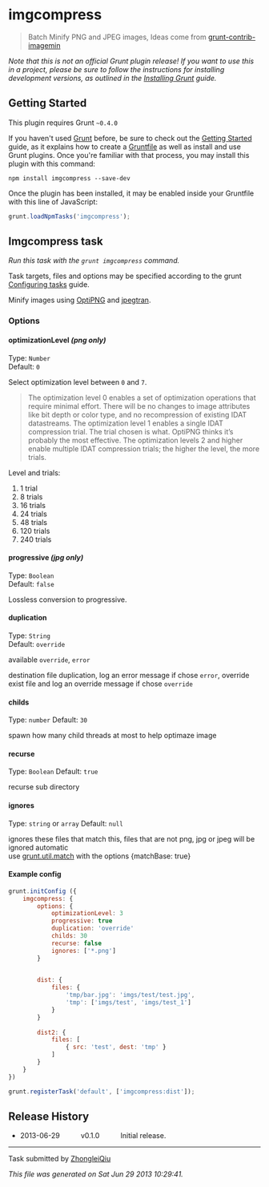 # imgcompress

> Batch Minify PNG and JPEG images, Ideas come from [grunt-contrib-imagemin](https://github.com/gruntjs/grunt-contrib-imagemin)


_Note that this is not an official Grunt plugin release! If you want to use this in a project, please be sure to follow the instructions for installing development versions, as outlined in the [Installing Grunt](http://gruntjs.com/installing-grunt) guide._


## Getting Started
This plugin requires Grunt `~0.4.0`

If you haven't used [Grunt](http://gruntjs.com/) before, be sure to check out the [Getting Started](http://gruntjs.com/getting-started) guide, as it explains how to create a [Gruntfile](http://gruntjs.com/sample-gruntfile) as well as install and use Grunt plugins. Once you're familiar with that process, you may install this plugin with this command:

```shell
npm install imgcompress --save-dev
```

Once the plugin has been installed, it may be enabled inside your Gruntfile with this line of JavaScript:

```js
grunt.loadNpmTasks('imgcompress');
```




## Imgcompress task
_Run this task with the `grunt imgcompress` command._

Task targets, files and options may be specified according to the grunt [Configuring tasks](http://gruntjs.com/configuring-tasks) guide.

Minify images using [OptiPNG](http://optipng.sourceforge.net) and [jpegtran](http://jpegclub.org/jpegtran/).
### Options

#### optimizationLevel *(png only)*

Type: `Number`  
Default: `0`

Select optimization level between `0` and `7`.

> The optimization level 0 enables a set of optimization operations that require minimal effort. There will be no changes to image attributes like bit depth or color type, and no recompression of existing IDAT datastreams. The optimization level 1 enables a single IDAT compression trial. The trial chosen is what. OptiPNG thinks it’s probably the most effective. The optimization levels 2 and higher enable multiple IDAT compression trials; the higher the level, the more trials.

Level and trials:

1. 1 trial
2. 8 trials
3. 16 trials
4. 24 trials
5. 48 trials
6. 120 trials
7. 240 trials


#### progressive *(jpg only)*

Type: `Boolean`  
Default: `false`

Lossless conversion to progressive.


#### duplication 

Type: `String`  
Default: `override`

available `override`, `error`

destination file duplication, log an error message if chose `error`, override exist file and log an override message if chose `override`


#### childs
Type: `number`
Default: `30`

spawn how many child threads at most to help optimaze image


#### recurse
Type: `Boolean`
Default: `true`

recurse sub directory


#### ignores
Type: `string` or `array`
Default: `null`

ignores these files that match this, files that are not png, jpg or jpeg will be ignored automatic <br>
use [grunt.util.match](http://gruntjs.com/api/grunt.file#grunt.file.match) with the options {matchBase: true}
#### Example config

```javascript
grunt.initConfig ({
	imgcompress: {
		options: {
			optimizationLevel: 3
			progressive: true 	
			duplication: 'override'
			childs: 30		
			recurse: false 
			ignores: ['*.png']
		}
			

		dist: {
			files: {
				'tmp/bar.jpg': 'imgs/test/test.jpg',
				'tmp': ['imgs/test', 'imgs/test_1']
			}
		}
			
		dist2: {
			files: [
				{ src: 'test', dest: 'tmp' }
			]
		}
	}	
})

grunt.registerTask('default', ['imgcompress:dist']);
```

## Release History

 * 2013-06-29   v0.1.0   Initial release.

---

Task submitted by [ZhongleiQiu](http://github.com/qiu8310)

*This file was generated on Sat Jun 29 2013 10:29:41.*

